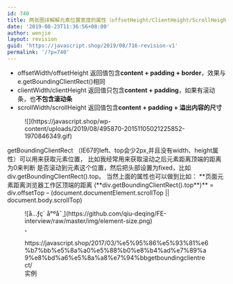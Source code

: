 ```yaml
---
id: 740
title: 两张图详解解元素位置宽度的属性（offsetHeight/ClientHeight/ScrollHeight/getBoundingClientRect）
date: '2019-08-23T11:36:56+08:00'
author: wenjie
layout: revision
guid: 'https://javascript.shop/2019/08/716-revision-v1'
permalink: '/?p=740'
---
```


- offsetWidth/offsetHeight 返回值包含**content + padding + border**，效果与 e.getBoundingClientRect()相同
- clientWidth/clientHeight 返回值只包含**content + padding**，如果有滚动条，也**不包含滚动条**
- scrollWidth/scrollHeight 返回值包含**content + padding + 溢出内容的尺寸**

<figure class="wp-block-image">![](https://javascript.shop/wp-content/uploads/2019/08/495870-20151105021225852-1970846349.gif)</figure>getBoundingClientRect （IE67的left、top会少2px,并且没有width、height属性）可以用来获取元素位置， 比如我经常用来获取滚动之后元素距离顶端的距离为0来判断 是否滚动到元素这个位置，然后把头部设置为fixed，比如div.getBoundingClientRect().top。 当然上面的属性也可以做到比如： **页面元素距离浏览器工作区顶端的距离 (**div.getBoundingClientRect().top**)** = div.offsetTop – (document.documentElement.scrollTop || document.body.scrollTop)

<figure class="wp-block-image">![å&#133;&#131;ç´ å°ºå¯¸](https://github.com/qiu-deqing/FE-interview/raw/master/img/element-size.png)<figcaption>、</figcaption></figure><figure class="wp-block-embed-wordpress wp-block-embed is-type-wp-embed is-provider-杰的记事本"><div class="wp-block-embed__wrapper">https://javascript.shop/2017/03/%e5%95%86%e5%93%81%e6%b7%bb%e5%8a%a0%e5%88%b0%e8%b4%ad%e7%89%a9%e8%bd%a6%e5%8a%a8%e7%94%bbgetboundingclientrect/ </div><figcaption>实例</figcaption></figure>